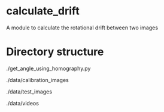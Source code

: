 # calculate_drift
A module to calculate the rotational drift between two images

# Directory structure
./get_angle_using_homography.py

./data/calibration_images

./data/test_images

./data/videos
